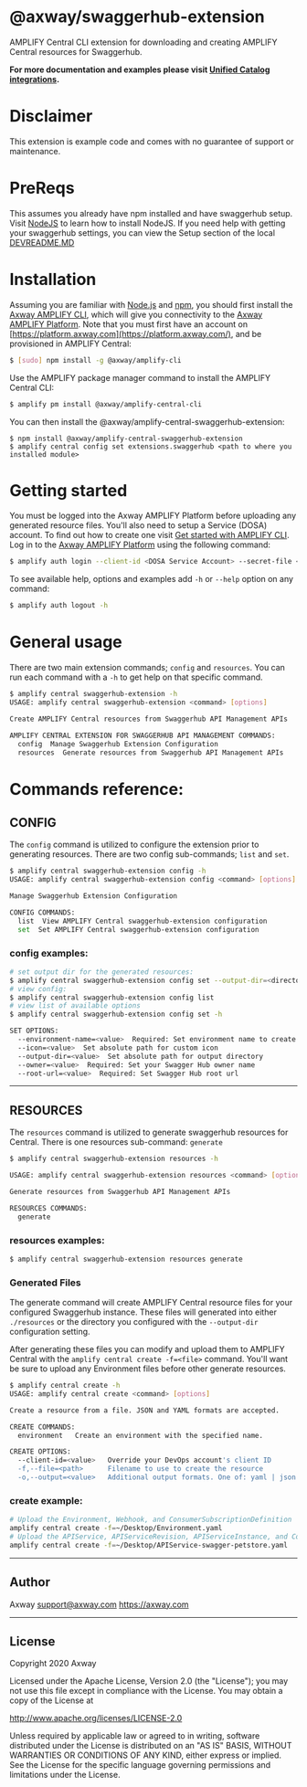 # @axway/swaggerhub-extension

AMPLIFY Central CLI extension for downloading and creating AMPLIFY Central resources for Swaggerhub.

**For more documentation and examples please visit [Unified Catalog integrations](https://github.com/Axway/unified-catalog-integrations).**

# Disclaimer

This extension is example code and comes with no guarantee of support or maintenance.

# PreReqs

This assumes you already have npm installed and have swaggerhub setup. Visit [NodeJS](https://nodejs.org/) to learn how to install NodeJS. If you need help with getting your swaggerhub settings, you can view the Setup section of the local [DEVREADME.MD](DEVREADME.md)

# Installation

Assuming you are familiar with [Node.js](https://nodejs.org) and [npm](https://npmjs.com), you should first install the [Axway AMPLIFY CLI](https://www.npmjs.com/package/@axway/amplify-cli), which will give you connectivity to the [Axway AMPLIFY Platform](https://www.axway.com/en/products/amplify). Note that you must first have an account on [https://platform.axway.com](https://platform.axway.com/), and be provisioned in AMPLIFY Central:

```bash
$ [sudo] npm install -g @axway/amplify-cli
```

Use the AMPLIFY package manager command to install the AMPLIFY Central CLI:

```bash
$ amplify pm install @axway/amplify-central-cli
```

You can then install the @axway/amplify-central-swaggerhub-extension:

```
$ npm install @axway/amplify-central-swaggerhub-extension
$ amplify central config set extensions.swaggerhub <path to where you installed module>
```

# Getting started

You must be logged into the Axway AMPLIFY Platform before uploading any generated resource files. You'll also need to setup a Service (DOSA) account. To find out how to create one visit [Get started with AMPLIFY CLI](https://docs.axway.com/bundle/axway-open-docs/page/docs/central/cli_getstarted/index.html). Log in to the [Axway AMPLIFY Platform](https://www.axway.com/en/products/amplify) using the following command:

```bash
$ amplify auth login --client-id <DOSA Service Account> --secret-file <Private Key>
```

To see available help, options and examples add `-h` or `--help` option on any command:

```bash
$ amplify auth logout -h
```

# General usage

There are two main extension commands; `config` and `resources`. You can run each command with a `-h` to get help on that specific command.

```bash
$ amplify central swaggerhub-extension -h
USAGE: amplify central swaggerhub-extension <command> [options]

Create AMPLIFY Central resources from Swaggerhub API Management APIs

AMPLIFY CENTRAL EXTENSION FOR SWAGGERHUB API MANAGEMENT COMMANDS:
  config  Manage Swaggerhub Extension Configuration
  resources  Generate resources from Swaggerhub API Management APIs
```

# Commands reference:

## CONFIG

The `config` command is utilized to configure the extension prior to generating resources. There are two config sub-commands; `list` and `set`.

```bash
$ amplify central swaggerhub-extension config -h
USAGE: amplify central swaggerhub-extension config <command> [options]

Manage Swaggerhub Extension Configuration

CONFIG COMMANDS:
  list  View AMPLIFY Central swaggerhub-extension configuration
  set  Set AMPLIFY Central swaggerhub-extension configuration
```

### config examples:

```bash
# set output dir for the generated resources:
$ amplify central swaggerhub-extension config set --output-dir=<directory>
# view config:
$ amplify central swaggerhub-extension config list
# view list of available options
$ amplify central swaggerhub-extension config set -h

SET OPTIONS:
  --environment-name=<value>  Required: Set environment name to create
  --icon=<value>  Set absolute path for custom icon
  --output-dir=<value>  Set absolute path for output directory
  --owner=<value>  Required: Set your Swagger Hub owner name
  --root-url=<value>  Required: Set Swagger Hub root url
```

---

## RESOURCES

The `resources` command is utilized to generate swaggerhub resources for Central. There is one resources sub-command: `generate`

```bash
$ amplify central swaggerhub-extension resources -h

USAGE: amplify central swaggerhub-extension resources <command> [options]

Generate resources from Swaggerhub API Management APIs

RESOURCES COMMANDS:
  generate
```

### resources examples:

```bash
$ amplify central swaggerhub-extension resources generate
```

### Generated Files

The generate command will create AMPLIFY Central resource files for your configured Swaggerhub instance. These files will generated into either `./resources` or the directory you configured with the `--output-dir` configuration setting.

After generating these files you can modify and upload them to AMPLIFY Central with the `amplify central create -f=<file>` command. You'll want be sure to upload any Environment files before other generate resources.

```bash
$ amplify central create -h
USAGE: amplify central create <command> [options]

Create a resource from a file. JSON and YAML formats are accepted.

CREATE COMMANDS:
  environment   Create an environment with the specified name.

CREATE OPTIONS:
  --client-id=<value>   Override your DevOps account's client ID
  -f,--file=<path>      Filename to use to create the resource
  -o,--output=<value>   Additional output formats. One of: yaml | json
```

### create example:

```bash
# Upload the Environment, Webhook, and ConsumerSubscriptionDefinition
amplify central create -f=~/Desktop/Environment.yaml
# Upload the APIService, APIServiceRevision, APIServiceInstance, and ConsumerInstance
amplify central create -f=~/Desktop/APIService-swagger-petstore.yaml
```

---

## Author

Axway <support@axway.com> https://axway.com

---

## License

Copyright 2020 Axway

Licensed under the Apache License, Version 2.0 (the "License");
you may not use this file except in compliance with the License.
You may obtain a copy of the License at

http://www.apache.org/licenses/LICENSE-2.0

Unless required by applicable law or agreed to in writing, software
distributed under the License is distributed on an "AS IS" BASIS,
WITHOUT WARRANTIES OR CONDITIONS OF ANY KIND, either express or implied.
See the License for the specific language governing permissions and
limitations under the License.
